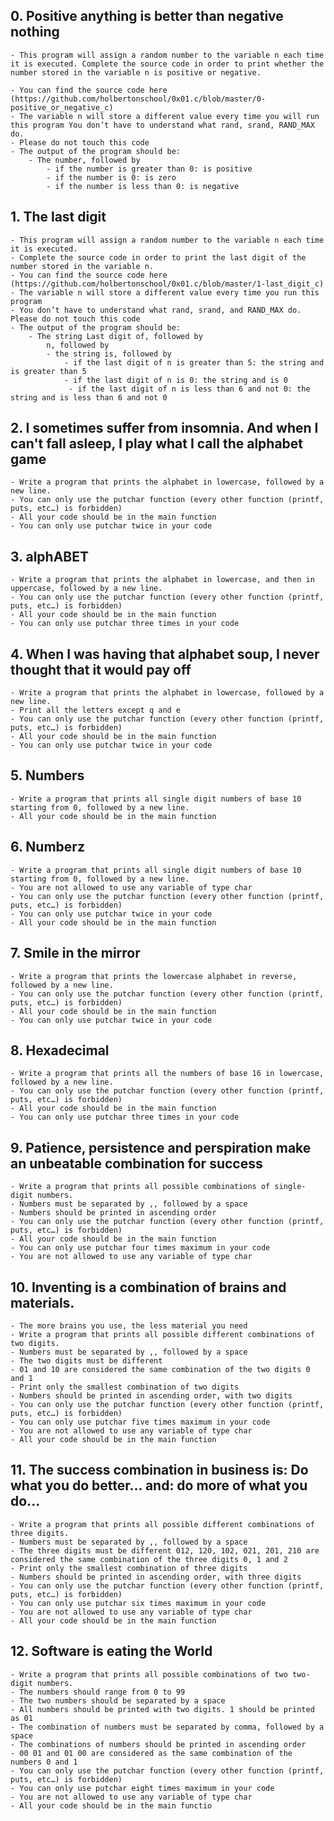 ## 0. Positive anything is better than negative nothing ##

	- This program will assign a random number to the variable n each time it is executed. Complete the source code in order to print whether the number stored in the variable n is positive or negative. 
	
	- You can find the source code here (https://github.com/holbertonschool/0x01.c/blob/master/0-positive_or_negative_c) 
	- The variable n will store a different value every time you will run this program You don’t have to understand what rand, srand, RAND_MAX do. 
	- Please do not touch this code 
	- The output of the program should be: 
		- The number, followed by 
			- if the number is greater than 0: is positive 
			- if the number is 0: is zero 
			- if the number is less than 0: is negative

## 1. The last digit ##
	
	- This program will assign a random number to the variable n each time it is executed.
	- Complete the source code in order to print the last digit of the number stored in the variable n. 
	- You can find the source code here (https://github.com/holbertonschool/0x01.c/blob/master/1-last_digit_c)
	- The variable n will store a different value every time you run this program 
	- You don’t have to understand what rand, srand, and RAND_MAX do. Please do not touch this code 
	- The output of the program should be: 
		- The string Last digit of, followed by 
			n, followed by 
			- the string is, followed by 
				- if the last digit of n is greater than 5: the string and is greater than 5 
				- if the last digit of n is 0: the string and is 0 
				 - if the last digit of n is less than 6 and not 0: the string and is less than 6 and not 0

## 2. I sometimes suffer from insomnia. And when I can't fall asleep, I play what I call the alphabet game ##

	- Write a program that prints the alphabet in lowercase, followed by a new line.
	- You can only use the putchar function (every other function (printf, puts, etc…) is forbidden) 
	- All your code should be in the main function 
	- You can only use putchar twice in your code

## 3. alphABET
 
	- Write a program that prints the alphabet in lowercase, and then in uppercase, followed by a new line. 
	- You can only use the putchar function (every other function (printf, puts, etc…) is forbidden) 
	- All your code should be in the main function 
	- You can only use putchar three times in your code

## 4. When I was having that alphabet soup, I never thought that it would pay off 

	- Write a program that prints the alphabet in lowercase, followed by a new line. 
	- Print all the letters except q and e 
	- You can only use the putchar function (every other function (printf, puts, etc…) is forbidden) 
	- All your code should be in the main function 
	- You can only use putchar twice in your code

## 5. Numbers

	- Write a program that prints all single digit numbers of base 10 starting from 0, followed by a new line. 
	- All your code should be in the main function

## 6. Numberz

	- Write a program that prints all single digit numbers of base 10 starting from 0, followed by a new line. 
	- You are not allowed to use any variable of type char 
	- You can only use the putchar function (every other function (printf, puts, etc…) is forbidden) 
	- You can only use putchar twice in your code 
	- All your code should be in the main function

## 7. Smile in the mirror 
	- Write a program that prints the lowercase alphabet in reverse, followed by a new line. 
	- You can only use the putchar function (every other function (printf, puts, etc…) is forbidden) 
	- All your code should be in the main function 
	- You can only use putchar twice in your code

## 8. Hexadecimal

	- Write a program that prints all the numbers of base 16 in lowercase, followed by a new line. 
	- You can only use the putchar function (every other function (printf, puts, etc…) is forbidden) 
	- All your code should be in the main function 
	- You can only use putchar three times in your code

## 9. Patience, persistence and perspiration make an unbeatable combination for success

	- Write a program that prints all possible combinations of single-digit numbers. 
	- Numbers must be separated by ,, followed by a space 
	- Numbers should be printed in ascending order 
	- You can only use the putchar function (every other function (printf, puts, etc…) is forbidden) 
	- All your code should be in the main function 
	- You can only use putchar four times maximum in your code 
	- You are not allowed to use any variable of type char

## 10. Inventing is a combination of brains and materials.

	- The more brains you use, the less material you need 
	- Write a program that prints all possible different combinations of two digits. 
	- Numbers must be separated by ,, followed by a space 
	- The two digits must be different
	- 01 and 10 are considered the same combination of the two digits 0 and 1 
	- Print only the smallest combination of two digits 
	- Numbers should be printed in ascending order, with two digits 
	- You can only use the putchar function (every other function (printf, puts, etc…) is forbidden) 
	- You can only use putchar five times maximum in your code 
	- You are not allowed to use any variable of type char 
	- All your code should be in the main function

## 11. The success combination in business is: Do what you do better... and: do more of what you do...

	- Write a program that prints all possible different combinations of three digits. 
	- Numbers must be separated by ,, followed by a space 
	- The three digits must be different 012, 120, 102, 021, 201, 210 are considered the same combination of the three digits 0, 1 and 2 
	- Print only the smallest combination of three digits 
	- Numbers should be printed in ascending order, with three digits 
	- You can only use the putchar function (every other function (printf, puts, etc…) is forbidden) 
	- You can only use putchar six times maximum in your code 
	- You are not allowed to use any variable of type char 
	- All your code should be in the main function

## 12. Software is eating the World

	- Write a program that prints all possible combinations of two two-digit numbers. 
	- The numbers should range from 0 to 99 
	- The two numbers should be separated by a space 
	- All numbers should be printed with two digits. 1 should be printed as 01 
	- The combination of numbers must be separated by comma, followed by a space 
	- The combinations of numbers should be printed in ascending order 
	- 00 01 and 01 00 are considered as the same combination of the numbers 0 and 1 
	- You can only use the putchar function (every other function (printf, puts, etc…) is forbidden) 
	- You can only use putchar eight times maximum in your code 
	- You are not allowed to use any variable of type char 
	- All your code should be in the main functio
